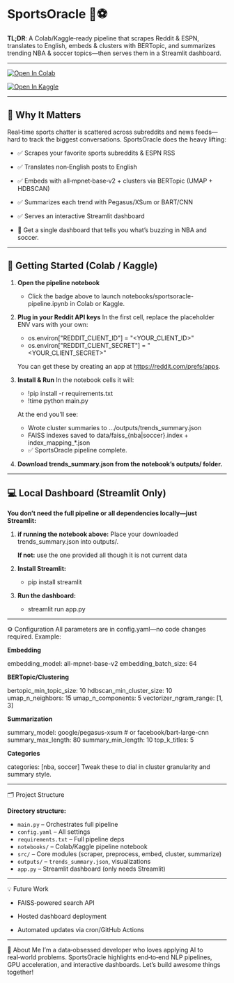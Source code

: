 # SportsOracle 🏀⚽

**TL;DR**: A Colab/Kaggle‑ready pipeline that scrapes Reddit & ESPN, translates to English, embeds & clusters with BERTopic, and summarizes trending NBA & soccer topics—then serves them in a Streamlit dashboard.

---
[![Open In Colab](https://colab.research.google.com/assets/colab-badge.svg)](https://colab.research.google.com/github/robdreamville/sportsoracle/blob/main/notebooks/sportsoracle-pipeline.ipynb)

[![Open In Kaggle](https://kaggle.com/static/images/open-in-kaggle.svg)](https://kaggle.com/kernels/welcome?src=https://github.com/robdreamville/sportsoracle/blob/main/notebooks/sportsoracle-pipeline.ipynb)

---

## 🎯 Why It Matters

Real‑time sports chatter is scattered across subreddits and news feeds—hard to track the biggest conversations. SportsOracle does the heavy lifting:

- ✅ Scrapes your favorite sports subreddits & ESPN RSS  
- ✅ Translates non‑English posts to English  
- ✅ Embeds with all‑mpnet‑base‑v2 + clusters via BERTopic (UMAP + HDBSCAN)
- ✅ Summarizes each trend with Pegasus/XSum or BART/CNN  
- ✅ Serves an interactive Streamlit dashboard

- 🧠 Get a single dashboard that tells you what’s buzzing in NBA and soccer.

---

## 🚀 Getting Started (Colab / Kaggle)

1. **Open the pipeline notebook**
   - Click the badge above to launch notebooks/sportsoracle-pipeline.ipynb in Colab or Kaggle.

2. **Plug in your Reddit API keys**
    In the first cell, replace the placeholder ENV vars with your own:
    - os.environ["REDDIT_CLIENT_ID"]     = "<YOUR_CLIENT_ID>"
    - os.environ["REDDIT_CLIENT_SECRET"] = "<YOUR_CLIENT_SECRET>"
 
    You can get these by creating an app at https://reddit.com/prefs/apps.

3. **Install & Run**
    In the notebook cells it will:
    - !pip install -r requirements.txt
    - !time python main.py
   
     At the end you’ll see:
    - Wrote cluster summaries to …/outputs/trends_summary.json
    - FAISS indexes saved to data/faiss_{nba|soccer}.index + index_mapping_*.json
    - ✅ SportsOracle pipeline complete.

4. **Download trends_summary.json from the notebook’s outputs/ folder.**

---

## 💻 Local Dashboard (Streamlit Only)
**You don’t need the full pipeline or all dependencies locally—just Streamlit:**

1. **if running the notebook above:** Place your downloaded trends_summary.json into outputs/. 

    **If not:** use the one provided all though it is not current data

2. **Install Streamlit:**
    - pip install streamlit

3. **Run the dashboard:**
    - streamlit run app.py

---

⚙️ Configuration
All parameters are in config.yaml—no code changes required. Example:

**Embedding**

embedding_model: all-mpnet-base-v2
embedding_batch_size: 64

**BERTopic/Clustering**

bertopic_min_topic_size: 10
hdbscan_min_cluster_size: 10
umap_n_neighbors: 15
umap_n_components: 5
vectorizer_ngram_range: [1, 3]

**Summarization**

summary_model: google/pegasus-xsum  # or facebook/bart-large-cnn
summary_max_length: 80
summary_min_length: 10
top_k_titles: 5

**Categories**

categories: [nba, soccer]
Tweak these to dial in cluster granularity and summary style.

---

🗂️ Project Structure

**Directory structure:**

- `main.py`            – Orchestrates full pipeline  
- `config.yaml`        – All settings  
- `requirements.txt`   – Full pipeline deps  
- `notebooks/`         – Colab/Kaggle pipeline notebook  
- `src/`               – Core modules (scraper, preprocess, embed, cluster, summarize)  
- `outputs/`           – `trends_summary.json`, visualizations  
- `app.py`             – Streamlit dashboard (only needs Streamlit)

---
💡 Future Work
- FAISS‑powered search API

- Hosted dashboard deployment

- Automated updates via cron/GitHub Actions

---
👤 About Me
I’m a data‑obsessed developer who loves applying AI to real‑world problems. SportsOracle highlights end‑to‑end NLP pipelines, GPU acceleration, and interactive dashboards. Let’s build awesome things together!